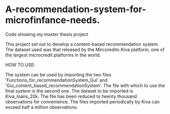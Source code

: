 # A-recommendation-system-for-microfinfance-needs.
Code showing my master thesis project

This project set out to develop a content-based recommendation system. 
The dataset used was that released by the Mircoredito Kiva platform, one of the largest microcredit platforms in the world. 

 HOW TO USE:
 
The system can be used by importing the two files 'Functions_for_recommendationSystem_Gui' and 'Gui_content_based_recommendationSystem'. 
The file with which to use the final system is the second one. The dataset to be imported is Kiva_loans_20k. The file has been reduced to twenty thousand observations for convenience. The files imported periodically by Kiva can exceed half a million observations.
